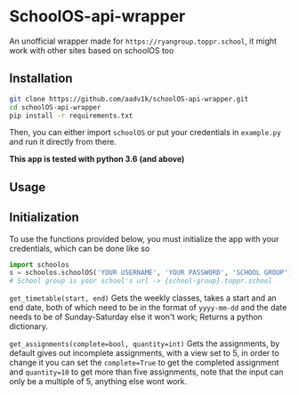 # SchoolOS-api-wrapper

An unofficial wrapper made for `https://ryangroup.toppr.school`, it might work with other sites based on schoolOS too

## Installation

```bash
git clone https://github.com/aadv1k/schoolOS-api-wrapper.git
cd schoolOS-api-wrapper
pip install -r requirements.txt
```

Then, you can either import `schoolOS` or put your credentials in `example.py` and run it directly from there.

**This app is tested with python 3.6 (and above)**

## Usage

## Initialization 
To use the functions provided below, you must initialize the app with your credentials, which can be done like so
```python
import schoolos
s = schoolos.schoolOS('YOUR USERNAME', 'YOUR PASSWORD', 'SCHOOL GROUP')
# School group is your school's url -> {school-group}.toppr.school
```

`get_timetable(start, end)`
Gets the weekly classes, takes a start and an end date, both of which need to be in the format of `yyyy-mm-dd`
and the date needs to be of Sunday-Saturday else it won't work; Returns a python dictionary.

`get_assignments(complete=bool, quantity=int)`
Gets the assignments, by default gives out incomplete assignments, with a view set to 5, in order to change
it you can set the `complete=True` to get the completed assignment and `quantity=10`
to get more than five assignments, note that the input can only be a multiple of 5, anything else wont work.
